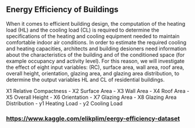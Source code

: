 ## Energy Efficiency of Buildings

When it comes to efficient building design, the computation of the heating load (HL) and the cooling load (CL) is required to determine the specifications of the heating and cooling equipment needed to maintain comfortable indoor air conditions. In order to estimate the required cooling and heating capacities, architects and building desioners need information about the characteristics of the building and of the conditioned space (for example occupancy and activity level). For this reason, we will investigate the effect of eight input variables: (RC), surface area, wall area, roof area, overall height, orientation, glazing area, and glazing area distribution, to determine the output variables HL and CL of residential buildings.

X1 Relative Compactness  -  X2 Surface Area  -  X3 Wall Area  -  X4 Roof Area  -  X5 Overall Height  -  X6 Orientation  -  X7 Glazing Area  -  X8 Glazing Area Distribution  -  y1 Heating Load  -  y2 Cooling Load



### https://www.kaggle.com/elikplim/eergy-efficiency-dataset
